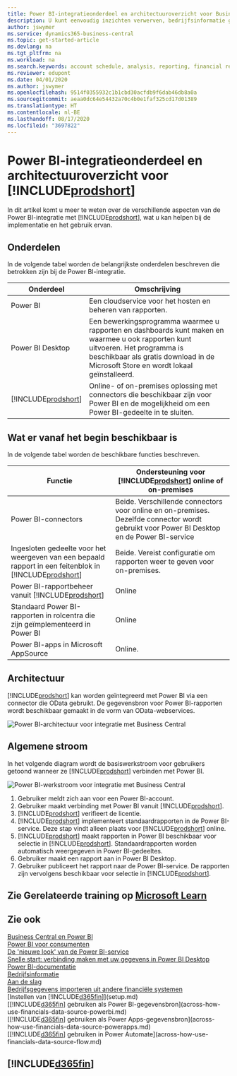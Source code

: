 ```yaml
---
title: Power BI-integratieonderdeel en architectuuroverzicht voor Business Central | Microsoft Docs
description: U kunt eenvoudig inzichten verwerven, bedrijfsinformatie genereren en KPI's vaststellen op basis van uw Business Central-gegevens met de Business Central-apps voor Power BI.
author: jswymer
ms.service: dynamics365-business-central
ms.topic: get-started-article
ms.devlang: na
ms.tgt_pltfrm: na
ms.workload: na
ms.search.keywords: account schedule, analysis, reporting, financial report, business intelligence, KPI
ms.reviewer: edupont
ms.date: 04/01/2020
ms.author: jswymer
ms.openlocfilehash: 9514f0355932c1b1cbd30acfdb9f6dab46db8a0a
ms.sourcegitcommit: aeaa0dc64e54432a70c4b0e1faf325cd17d01389
ms.translationtype: HT
ms.contentlocale: nl-BE
ms.lasthandoff: 08/17/2020
ms.locfileid: "3697822"
---
```

# <a name="power-bi-integration-component-and-architecture-overview-for-prodshort"></a>Power BI-integratieonderdeel en architectuuroverzicht voor [!INCLUDE[prodshort](includes/prodshort.md)]

In dit artikel komt u meer te weten over de verschillende aspecten van de Power BI-integratie met [!INCLUDE[prodshort](includes/prodshort.md)], wat u kan helpen bij de implementatie en het gebruik ervan.

## <a name="components"></a>Onderdelen

In de volgende tabel worden de belangrijkste onderdelen beschreven die betrokken zijn bij de Power BI-integratie.

|Onderdeel|Omschrijving|
|---------|-----------|
|Power BI|Een cloudservice voor het hosten en beheren van rapporten.|
|Power BI Desktop|Een bewerkingsprogramma waarmee u rapporten en dashboards kunt maken en waarmee u ook rapporten kunt uitvoeren. Het programma is beschikbaar als gratis download in de Microsoft Store en wordt lokaal geïnstalleerd.|
|[!INCLUDE[prodshort](includes/prodshort.md)]|Online- of on-premises oplossing met connectors die beschikbaar zijn voor Power BI en de mogelijkheid om een Power BI-gedeelte in te sluiten.|

## <a name="whats-available-from-the-start"></a>Wat er vanaf het begin beschikbaar is

In de volgende tabel worden de beschikbare functies beschreven.

|Functie|Ondersteuning voor [!INCLUDE[prodshort](includes/prodshort.md)] online of on-premises|
|-------|---------------------|
|Power BI-connectors|Beide. Verschillende connectors voor online en on-premises. Dezelfde connector wordt gebruikt voor Power BI Desktop en de Power BI-service |
|Ingesloten gedeelte voor het weergeven van een bepaald rapport in een feitenblok in [!INCLUDE[prodshort](includes/prodshort.md)]|Beide. Vereist configuratie om rapporten weer te geven voor on-premises.|
|Power BI-rapportbeheer vanuit [!INCLUDE[prodshort](includes/prodshort.md)]|Online|
|Standaard Power BI-rapporten in rolcentra die zijn geïmplementeerd in Power BI|Online|
|Power BI-apps in Microsoft AppSource|Online.|

## <a name="architecture"></a>Architectuur

[!INCLUDE[prodshort](includes/prodshort.md)] kan worden geïntegreerd met Power BI via een connector die OData gebruikt. De gegevensbron voor Power BI-rapporten wordt beschikbaar gemaakt in de vorm van OData-webservices.

![Power BI-architectuur voor integratie met Business Central](./media/power-bi-architecture.png)

## <a name="general-flow"></a>Algemene stroom

In het volgende diagram wordt de basiswerkstroom voor gebruikers getoond wanneer ze [!INCLUDE[prodshort](includes/prodshort.md)] verbinden met Power BI.

![Power BI-werkstroom voor integratie met Business Central](./media/power-bi-flow.png)

1. Gebruiker meldt zich aan voor een Power BI-account.
2. Gebruiker maakt verbinding met Power BI vanuit [!INCLUDE[prodshort](includes/prodshort.md)].
3. [!INCLUDE[prodshort](includes/prodshort.md)] verifieert de licentie.
4. [!INCLUDE[prodshort](includes/prodshort.md)] implementeert standaardrapporten in de Power BI-service. Deze stap vindt alleen plaats voor [!INCLUDE[prodshort](includes/prodshort.md)] online.
5. [!INCLUDE[prodshort](includes/prodshort.md)] maakt rapporten in Power BI beschikbaar voor selectie in [!INCLUDE[prodshort](includes/prodshort.md)]. Standaardrapporten worden automatisch weergegeven in Power BI-gedeeltes.
6. Gebruiker maakt een rapport aan in Power BI Desktop.
7. Gebruiker publiceert het rapport naar de Power BI-service. De rapporten zijn vervolgens beschikbaar voor selectie in [!INCLUDE[prodshort](includes/prodshort.md)].

## <a name="see-related-training-at-microsoft-learn"></a>Zie Gerelateerde training op [Microsoft Learn](/learn/modules/configure-powerbi-excel-dynamics-365-business-central/index)

## <a name="see-also"></a>Zie ook

[Business Central en Power BI](admin-powerbi.md)  
[Power BI voor consumenten](/power-bi/consumer/end-user-consumer)  
[De 'nieuwe look' van de Power BI-service](/power-bi/service-new-look)  
[Snelle start: verbinding maken met uw gegevens in Power BI Desktop](/power-bi/desktop-quickstart-connect-to-data)  
[Power BI-documentatie](/power-bi/)  
[Bedrijfsinformatie](bi.md)  
[Aan de slag](product-get-started.md)  
[Bedrijfsgegevens importeren uit andere financiële systemen](across-import-data-configuration-packages.md)  
[Instellen van [!INCLUDE[d365fin](includes/d365fin_md.md)]](setup.md)  
[[!INCLUDE[d365fin](includes/d365fin_md.md)] gebruiken als Power BI-gegevensbron](across-how-use-financials-data-source-powerbi.md)  
[[!INCLUDE[d365fin](includes/d365fin_md.md)] gebruiken als Power Apps-gegevensbron](across-how-use-financials-data-source-powerapps.md)  
[[!INCLUDE[d365fin](includes/d365fin_md.md)] gebruiken in Power Automate](across-how-use-financials-data-source-flow.md)  

## [!INCLUDE[d365fin](includes/free_trial_md.md)]  
